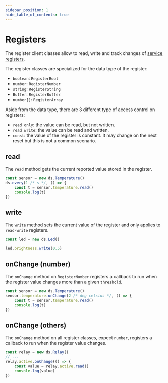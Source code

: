 ```yaml
---
sidebar_position: 1
hide_table_of_contents: true
---
```


# Registers

The register client classes allow to read, write and track changes of [service registers](https://microsoft.github.io/jacdac-docs/reference/protocol/#registers).

The register classes are specialized for the data type of the register:

- `boolean`: `RegisterBool`
- `number`: `RegisterNumber`
- `string`: `RegisterString`
- `Buffer`: `RegisterBuffer`
- `number[]`: `RegisterArray`

Aside from the data type, there are 3 different type of access control on registers:

- `read only`: the value can be read, but not written.
- `read write`: the value can be read and written.
- `const`: the value of the register is constant. It may change on the next reset but this is not a common scenario.

## read

The `read` method gets the current reported value stored in the register.

```ts
const sensor = new ds.Temperature()
ds.every(1 /* s */, () => {
    const t = sensor.temperature.read()
    console.log(t)
})
```

## write

The `write` method sets the current value of the register and only applies to `read-write` registers.

```ts
const led = new ds.Led()

led.brightness.write(0.5)
```

## onChange (number)

The `onChange` method on `RegisterNumber` registers a callback to run when the register value changes more than a given `threshold`.

```ts
const sensor = new ds.Temperature()
sensor.temperature.onChange(2 /* deg celsius */, () => {
    const t = sensor.temperature.read()
    console.log(t)
})
```

## onChange (others)

The `onChange` method on all register classes, expect `number`, registers a callback to run when the register value changes.

```ts
const relay = new ds.Relay()
// ...
relay.active.onChange(() => {
    const value = relay.active.read()
    console.log(value)
})
```
